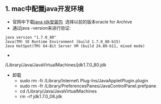 ## 1. mac中配置java开发环境
* 官网中下载[java jdk安装包](http://www.oracle.com/technetwork/java/javase/archive-139210.html)
  选择以前的版本oracle for Archive
* 通过java -version来进行验证:
```
java version "1.7.0_80"
Java(TM) SE Runtime Environment (build 1.7.0_80-b15)
Java HotSpot(TM) 64-Bit Server VM (build 24.80-b11, mixed mode)
```
* 
/Library/Java/JavaVirtualMachines/jdk1.7.0_80.jdk

* 卸载
    * sudo rm -fr /Library/Internet\ Plug-Ins/JavaAppletPlugin.plugin
    * sudo rm -fr /Library/PreferencesPanes/JavaControlPanel.prefpane
    * cd /Library/Java/JavaVirtualMachines
    * rm -rf jdk1.7.0_06.jdk
